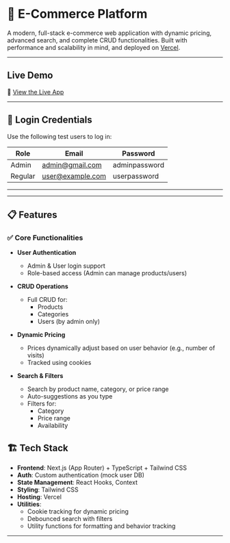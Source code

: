 # 🛒 E-Commerce Platform

A modern, full-stack e-commerce web application with dynamic pricing, advanced search, and complete CRUD functionalities. Built with performance and scalability in mind, and deployed on [Vercel](https://vercel.com).

---

##  Live Demo

🔗 [View the Live App]([https://vercel.com/vijaydharsans-projects/ecommerce/EpZ34wicZMCSiS2fXbqrn7ZMza62](https://ecommerce-pi-virid-33.vercel.app/))

---

## 👤 Login Credentials

Use the following test users to log in:

| Role    | Email             | Password       |
|---------|-------------------|----------------|
| Admin   | admin@gmail.com   | adminpassword  |
| Regular | user@example.com  | userpassword   |

---

---

## 📋 Features

### ✅ Core Functionalities

- **User Authentication**
  - Admin & User login support
  - Role-based access (Admin can manage products/users)

- **CRUD Operations**
  - Full CRUD for:
    - Products
    - Categories
    - Users (by admin only)

- **Dynamic Pricing**
  - Prices dynamically adjust based on user behavior (e.g., number of visits)
  - Tracked using cookies

- **Search & Filters**
  - Search by product name, category, or price range
  - Auto-suggestions as you type
  - Filters for:
    - Category
    - Price range
    - Availability



## 🏗️ Tech Stack

- **Frontend**: Next.js (App Router) + TypeScript + Tailwind CSS
- **Auth**: Custom authentication (mock user DB)
- **State Management**: React Hooks, Context
- **Styling**: Tailwind CSS
- **Hosting**: Vercel
- **Utilities**:
  - Cookie tracking for dynamic pricing
  - Debounced search with filters
  - Utility functions for formatting and behavior tracking

---


